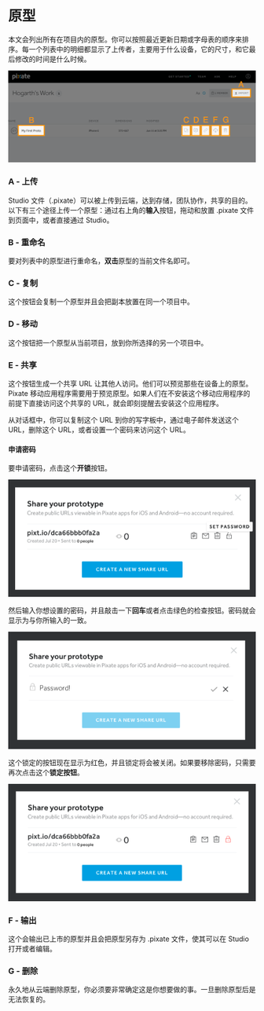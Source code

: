 # 原型

本文会列出所有在项目内的原型。你可以按照最近更新日期或字母表的顺序来排序。每一个列表中的明细都显示了上传者，主要用于什么设备，它的尺寸，和它最后修改的时间是什么时候。

![](images/prototypes1.png)

### A - 上传

Studio 文件（.pixate）可以被上传到云端，达到存储，团队协作，共享的目的。以下有三个途径上传一个原型：通过右上角的**输入**按钮，拖动和放置 .pixate 文件到页面中，或者直接通过 Studio。

### B - 重命名

要对列表中的原型进行重命名，**双击**原型的当前文件名即可。

### C - 复制

这个按钮会复制一个原型并且会把副本放置在同一个项目中。

### D - 移动

这个按钮把一个原型从当前项目，放到你所选择的另一个项目中。

### E - 共享

这个按钮生成一个共享 URL 让其他人访问。他们可以预览那些在设备上的原型。Pixate 移动应用程序需要用于预览原型。如果人们在不安装这个移动应用程序的前提下直接访问这个共享的 URL，就会即刻提醒去安装这个应用程序。

从对话框中，你可以复制这个 URL 到你的写字板中，通过电子邮件发送这个 URL，删除这个 URL，或者设置一个密码来访问这个 URL。

#### 申请密码

要申请密码，点击这个**开锁**按钮。

![](images/prototypes2.png)

然后输入你想设置的密码，并且敲击一下**回车**或者点击绿色的检查按钮。密码就会显示为与你所输入的一致。

![](images/prototypes3.png)

这个锁定的按钮现在显示为红色，并且锁定将会被关闭。如果要移除密码，只需要再次点击这个**锁定按钮**。

![](images/prototypes4.png)

### F - 输出

这个会输出已上市的原型并且会把原型另存为 .pixate 文件，使其可以在 Studio 打开或者编辑。

### G - 删除

永久地从云端删除原型，你必须要非常确定这是你想要做的事。一旦删除原型后是无法恢复的。


